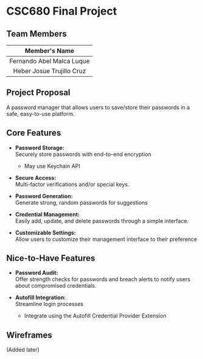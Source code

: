 # CSC680 Final Project

## Team Members


| Member's Name    | 
|:------------:|
| Fernando Abel Malca Luque  |
| Heber Josue Trujillo Cruz    | 


## Project Proposal

A password manager that allows users to save/store their passwords in a safe, easy-to-use platform. 

## Core Features

- **Password Storage:**  
  Securely store passwords with end-to-end encryption
    - May use Keychain API

- **Secure Access:**  
  Multi-factor verifications and/or special keys.

- **Password Generation:**  
  Generate strong, random passwords for suggestions

- **Credential Management:**  
  Easily add, update, and delete passwords through a simple interface.

- **Customizable Settings:**  
  Allow users to customize their management interface to their preference

## Nice-to-Have Features

- **Password Audit:**  
  Offer strength checks for passwords and breach alerts to notify users about compromised credentials.

- **Autofill Integration:**  
  Streamline login processes
    - Integrate using the Autofill Credential Provider Extension

## Wireframes

 (Added later)
